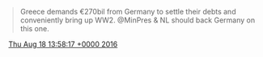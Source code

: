 > Greece demands €270bil from Germany to settle their debts and conveniently bring up WW2\. @MinPres &amp; NL should back Germany on this one\.

<img src="../../media/tweet.ico" width="12" /> [Thu Aug 18 13:58:17 +0000 2016](https://twitter.com/DromerDenker/status/766273012656201732)